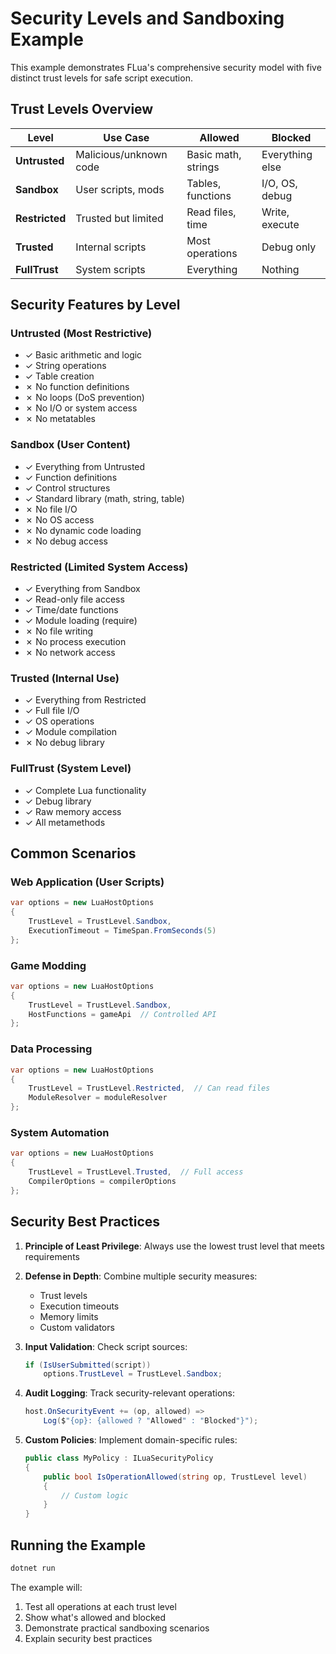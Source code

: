 # Security Levels and Sandboxing Example

This example demonstrates FLua's comprehensive security model with five distinct trust levels for safe script execution.

## Trust Levels Overview

| Level | Use Case | Allowed | Blocked |
|-------|----------|---------|---------|
| **Untrusted** | Malicious/unknown code | Basic math, strings | Everything else |
| **Sandbox** | User scripts, mods | Tables, functions | I/O, OS, debug |
| **Restricted** | Trusted but limited | Read files, time | Write, execute |
| **Trusted** | Internal scripts | Most operations | Debug only |
| **FullTrust** | System scripts | Everything | Nothing |

## Security Features by Level

### Untrusted (Most Restrictive)
- ✓ Basic arithmetic and logic
- ✓ String operations
- ✓ Table creation
- ✗ No function definitions
- ✗ No loops (DoS prevention)
- ✗ No I/O or system access
- ✗ No metatables

### Sandbox (User Content)
- ✓ Everything from Untrusted
- ✓ Function definitions
- ✓ Control structures
- ✓ Standard library (math, string, table)
- ✗ No file I/O
- ✗ No OS access
- ✗ No dynamic code loading
- ✗ No debug access

### Restricted (Limited System Access)
- ✓ Everything from Sandbox
- ✓ Read-only file access
- ✓ Time/date functions
- ✓ Module loading (require)
- ✗ No file writing
- ✗ No process execution
- ✗ No network access

### Trusted (Internal Use)
- ✓ Everything from Restricted
- ✓ Full file I/O
- ✓ OS operations
- ✓ Module compilation
- ✗ No debug library

### FullTrust (System Level)
- ✓ Complete Lua functionality
- ✓ Debug library
- ✓ Raw memory access
- ✓ All metamethods

## Common Scenarios

### Web Application (User Scripts)
```csharp
var options = new LuaHostOptions 
{
    TrustLevel = TrustLevel.Sandbox,
    ExecutionTimeout = TimeSpan.FromSeconds(5)
};
```

### Game Modding
```csharp
var options = new LuaHostOptions 
{
    TrustLevel = TrustLevel.Sandbox,
    HostFunctions = gameApi  // Controlled API
};
```

### Data Processing
```csharp
var options = new LuaHostOptions 
{
    TrustLevel = TrustLevel.Restricted,  // Can read files
    ModuleResolver = moduleResolver
};
```

### System Automation
```csharp
var options = new LuaHostOptions 
{
    TrustLevel = TrustLevel.Trusted,  // Full access
    CompilerOptions = compilerOptions
};
```

## Security Best Practices

1. **Principle of Least Privilege**: Always use the lowest trust level that meets requirements

2. **Defense in Depth**: Combine multiple security measures:
   - Trust levels
   - Execution timeouts  
   - Memory limits
   - Custom validators

3. **Input Validation**: Check script sources:
   ```csharp
   if (IsUserSubmitted(script))
       options.TrustLevel = TrustLevel.Sandbox;
   ```

4. **Audit Logging**: Track security-relevant operations:
   ```csharp
   host.OnSecurityEvent += (op, allowed) => 
       Log($"{op}: {allowed ? "Allowed" : "Blocked"}");
   ```

5. **Custom Policies**: Implement domain-specific rules:
   ```csharp
   public class MyPolicy : ILuaSecurityPolicy
   {
       public bool IsOperationAllowed(string op, TrustLevel level)
       {
           // Custom logic
       }
   }
   ```

## Running the Example

```bash
dotnet run
```

The example will:
1. Test all operations at each trust level
2. Show what's allowed and blocked
3. Demonstrate practical sandboxing scenarios
4. Explain security best practices